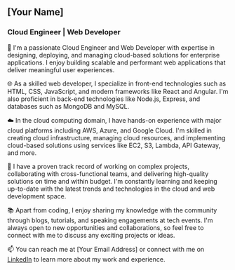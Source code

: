## [Your Name]
### Cloud Engineer | Web Developer

🔭 I'm a passionate Cloud Engineer and Web Developer with expertise in designing, deploying, and managing cloud-based solutions for enterprise applications. I enjoy building scalable and performant web applications that deliver meaningful user experiences.

🌐 As a skilled web developer, I specialize in front-end technologies such as HTML, CSS, JavaScript, and modern frameworks like React and Angular. I'm also proficient in back-end technologies like Node.js, Express, and databases such as MongoDB and MySQL.

☁️ In the cloud computing domain, I have hands-on experience with major cloud platforms including AWS, Azure, and Google Cloud. I'm skilled in creating cloud infrastructure, managing cloud resources, and implementing cloud-based solutions using services like EC2, S3, Lambda, API Gateway, and more.

💼 I have a proven track record of working on complex projects, collaborating with cross-functional teams, and delivering high-quality solutions on time and within budget. I'm constantly learning and keeping up-to-date with the latest trends and technologies in the cloud and web development space.

📚 Apart from coding, I enjoy sharing my knowledge with the community through blogs, tutorials, and speaking engagements at tech events. I'm always open to new opportunities and collaborations, so feel free to connect with me to discuss any exciting projects or ideas.

📫 You can reach me at [Your Email Address] or connect with me on [LinkedIn](https://www.linkedin.com/in/your-linkedin-profile) to learn more about my work and experience.

